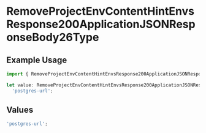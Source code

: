 # RemoveProjectEnvContentHintEnvsResponse200ApplicationJSONResponseBody26Type

## Example Usage

```typescript
import { RemoveProjectEnvContentHintEnvsResponse200ApplicationJSONResponseBody26Type } from '@vercel/client/models/operations';

let value: RemoveProjectEnvContentHintEnvsResponse200ApplicationJSONResponseBody26Type =
  'postgres-url';
```

## Values

```typescript
'postgres-url';
```
